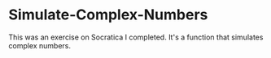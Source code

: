 # Simulate-Complex-Numbers
This was an exercise on Socratica I completed. It's a function that simulates complex numbers.
